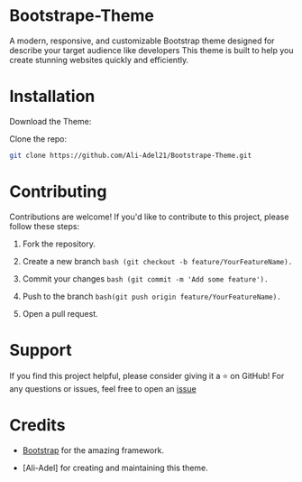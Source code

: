 ﻿# Bootstrape-Theme

A modern, responsive, and customizable Bootstrap theme designed for describe your target audience like developers This theme is built to help you create stunning websites quickly and efficiently.

# Installation
Download the Theme:

Clone the repo:
```bash
git clone https://github.com/Ali-Adel21/Bootstrape-Theme.git
```

# Contributing
Contributions are welcome! If you'd like to contribute to this project, please follow these steps:

1. Fork the repository.

2. Create a new branch ```bash (git checkout -b feature/YourFeatureName). ```

3. Commit your changes ```bash (git commit -m 'Add some feature'). ```

4. Push to the branch ```bash(git push origin feature/YourFeatureName).```

5. Open a pull request.

# Support
If you find this project helpful, please consider giving it a ⭐️ on GitHub!
For any questions or issues, feel free to open an [issue](https://github.com/Ali-Adel21/Bootstrape-Theme/issues)

# Credits
- [Bootstrap](https://getbootstrap.com/) for the amazing framework.

- [Ali-Adel] for creating and maintaining this theme.
